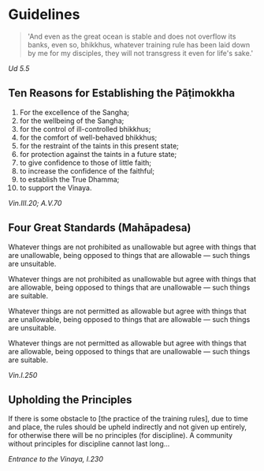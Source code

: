 # Guidelines

> 'And even as the great ocean
> is stable and does not overflow its banks,
> even so, bhikkhus, whatever training
> rule has been laid down by me for my disciples,
> they will not transgress it even for life's sake.'

*Ud 5.5*

## Ten Reasons for Establishing the Pāṭimokkha


1. For the excellence of the Sangha;
2. for the wellbeing of the Sangha;
3. for the control of ill-controlled bhikkhus;
4. for the comfort of well-behaved bhikkhus;
5. for the restraint of the taints in this present state;
6. for protection against the taints in a future state;
7. to give confidence to those of little faith;
8. to increase the confidence of the faithful;
9. to establish the True Dhamma;
10. to support the Vinaya.

*Vin.III.20; A.V.70*

## Four Great Standards (Mahāpadesa)

Whatever things are not prohibited as unallowable but agree with things that
are unallowable, being opposed to things that are allowable — such things are
unsuitable.

Whatever things are not prohibited as unallowable but agree with things that
are allowable, being opposed to things that are unallowable — such things are
suitable.

Whatever things are not permitted as allowable but agree with things that are
unallowable, being opposed to things that are allowable — such things are
unsuitable.

Whatever things are not permitted as allowable but agree with things that are
allowable, being opposed to things that are unallowable — such things are
suitable.

*Vin.I.250*

## Upholding the Principles

If there is some obstacle to [the practice of the training rules], due to time
and place, the rules should be upheld indirectly and not given up entirely, for
otherwise there will be no principles (for discipline). A community without
principles for discipline cannot last long...

*Entrance to the Vinaya, I.230*

